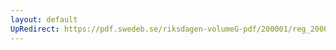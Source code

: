 ```yaml
---
layout: default
UpRedirect: https://pdf.swedeb.se/riksdagen-volumeG-pdf/200001/reg_200001/reg_200001_0441.pdf
---
```

